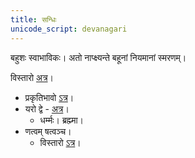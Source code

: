 ```yaml
---
title: सन्धिः
unicode_script: devanagari
---
```


बहुशः स्वाभाविकः। अतो नाप्क्ष्यन्ते बहूनां नियमानां स्मरणम्।

विस्तारो [अत्र](https://docs.google.com/spreadsheets/d/1GP8Ps_hmgCGLZPWKIVBCfQB9ZmPQOaCwTrH9OybaWaQ/edit#gid=0)।

- प्रकृतिभावो [ऽत्र](https://docs.google.com/spreadsheets/d/1GP8Ps_hmgCGLZPWKIVBCfQB9ZmPQOaCwTrH9OybaWaQ/edit#gid=22)।
- यरो द्वे - [अत्र](https://docs.google.com/spreadsheets/d/1GP8Ps_hmgCGLZPWKIVBCfQB9ZmPQOaCwTrH9OybaWaQ/edit#gid=21)।
  - धर्म्मः। ब्रह्म्मा।
- णत्वम् षत्वञ्च। 
  - विस्तारो [ऽत्र](https://docs.google.com/spreadsheets/d/1GP8Ps_hmgCGLZPWKIVBCfQB9ZmPQOaCwTrH9OybaWaQ/edit#gid=20)।
